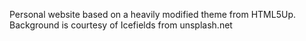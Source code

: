Personal website based on a heavily modified theme from HTML5Up. Background is courtesy of Icefields from unsplash.net
